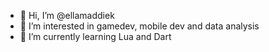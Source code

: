 - 👋 Hi, I’m @ellamaddiek
- 👀 I’m interested in gamedev, mobile dev and data analysis
- 🌱 I’m currently learning Lua and Dart

<!---
ellamaddiek/ellamaddiek is a ✨ special ✨ repository because its `README.md` (this file) appears on your GitHub profile.
You can click the Preview link to take a look at your changes.
--->
